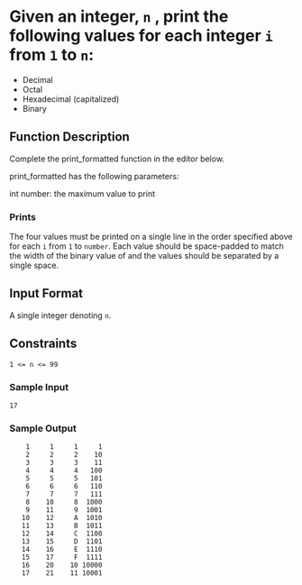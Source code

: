# Given an integer, `n` , print the following values for each integer `i` from `1` to `n`:

- Decimal
- Octal
- Hexadecimal (capitalized)
- Binary

## Function Description

Complete the print_formatted function in the editor below.

print_formatted has the following parameters:

int number: the maximum value to print

### Prints

The four values must be printed on a single line in the order specified above for each `i` from `1` to `number`. Each value should be space-padded to match the width of the binary value of  and the values should be separated by a single space.

## Input Format

A single integer denoting `n`.

## Constraints

```
1 <= n <= 99
```

### Sample Input
```
17
```
### Sample Output
```
    1     1     1     1
    2     2     2    10
    3     3     3    11
    4     4     4   100
    5     5     5   101
    6     6     6   110
    7     7     7   111
    8    10     8  1000
    9    11     9  1001
   10    12     A  1010
   11    13     B  1011
   12    14     C  1100
   13    15     D  1101
   14    16     E  1110
   15    17     F  1111
   16    20    10 10000
   17    21    11 10001
```
